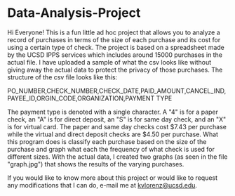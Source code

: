 # Data-Analysis-Project
Hi Everyone! This is a fun little ad hoc project that allows you to analyze a
record of purchases in terms of the size of each purchase and its cost for using a
certain type of check. The project is based on a spreadsheet made by the UCSD IPPS
services which includes around 15000 purchases in the actual file. I have uploaded
a sample of what the csv looks like without giving away the actual data to protect
the privacy of those purchases. The structure of the csv file looks like this:

PO_NUMBER,CHECK_NUMBER,CHECK_DATE,PAID_AMOUNT,CANCEL_IND,PAYEE_ID,ORGIN_CODE,ORGANIZATION,PAYMENT TYPE

The payment type is denoted with a single character. A "4" is for a paper check, an
"A" is for direct deposit, an "S" is for same day check, and an "X" is for virtual
card. The paper and same day checks cost $7.43 per purchase while the virtual and 
direct deposit checks are $4.50 per purchase. What this program does is classify
each purchase based on the size of the purchase and graph what each the frequency of
what check is used for different sizes. With the actual data, I created two graphs
(as seen in the file "graph.jpg") that shows the results of the varying purchases.

If you would like to know more about this project or would like to request any
modifications that I can do, e-mail me at kvlorenz@ucsd.edu.
